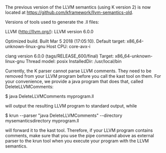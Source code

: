 The previous version of the LLVM semantics (using K version 2) is now located at https://github.com/kframework/llvm-semantics-old.

Versions of tools used to generate the .ll files:

LLVM (http://llvm.org/):
  LLVM version 6.0.0
  
  Optimized build.
  Built Mar  5 2018 (17:05:10).
  Default target: x86_64-unknown-linux-gnu
  Host CPU: core-avx-i

clang version 6.0.0 (tags/RELEASE_600/final)
Target: x86_64-unknown-linux-gnu
Thread model: posix
InstalledDir: /usr/local/bin

Currently, the K parser cannot parse LLVM comments. They need to be
removed from your LLVM program before you call the kast tool on them.
For your convenience, we provide a java program that does that, called
DeleteLLVMComments:

$ java DeleteLLVMComments myprogram.ll

will output the resulting LLVM program to standard output, while

$ krun --parser "java DeleteLLVMComments" --directory mysemanticsdirectory myprogram.ll

will forward it to the kast tool. Therefore, if your LLVM program
contains comments, make sure that you use the pipe command
above as external parser to the krun tool when you execute your
program with the LLVM semantics.

